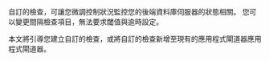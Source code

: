 自訂的檢查，可讓您微調控制狀況監控您的後端資料庫伺服器的狀態相關。 您可以變更間隔檢查項目，無法要求閾值與逾時設定。

本文將引導您建立自訂的檢查，或將自訂的檢查新增至現有的應用程式閘道器應用程式閘道器。 
